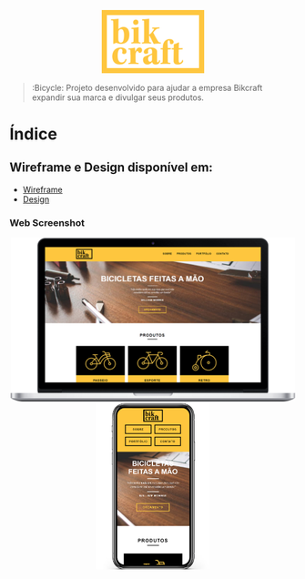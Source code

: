 <p align="center">
   <img src="./img/bikcraft-qualidade.svg" alt="Bikcraft" width="180"/>
</p>

> :Bicycle: Projeto desenvolvido para ajudar a empresa Bikcraft expandir sua marca e divulgar seus produtos.

# Índice



## Wireframe e Design disponível em: 

* [Wireframe](https://xd.adobe.com/view/f189d9ee-5e17-42e0-4e70-d9de371e4588-87b8/) 
* [Design](https://xd.adobe.com/view/ca6958ac-4c7f-467d-4f82-428927607a9e-bc58/) 

### Web Screenshot
<div align="center">
   <img src="./.github/desktop.png" width="500px">
   <img src="./.github/mobile.png" width="200px">
</div>

